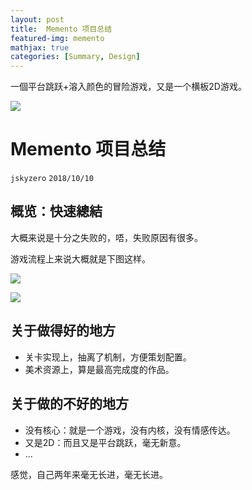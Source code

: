 ```yaml
---
layout: post
title:  Memento 项目总结
featured-img: memento
mathjax: true
categories: [Summary, Design]
---
```




一個平台跳跃+溶入颜色的冒险游戏，又是一个横板2D游戏。

<!--more-->

![]({{site.img_url}}/designs/memento/1.png)


# Memento 项目总结
`jskyzero` `2018/10/10`


## 概览：快速總結

大概来说是十分之失败的，唔，失败原因有很多。

游戏流程上来说大概就是下图这样。


![]({{site.img_url}}/designs/memento/2.png)

![]({{site.img_url}}/designs/memento/3.png)


## 关于做得好的地方

+ 关卡实现上，抽离了机制，方便策划配置。
+ 美术资源上，算是最高完成度的作品。


## 关于做的不好的地方

+ 没有核心：就是一个游戏，没有内核，没有情感传达。
+ 又是2D：而且又是平台跳跃，毫无新意。
+ ...

感觉，自己两年来毫无长进，毫无长进。
